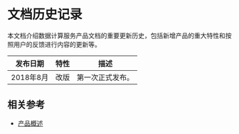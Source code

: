 # 文档历史记录

本文档介绍数据计算服务产品文档的重要更新历史，包括新增产品的重大特性和按照用户的反馈进行内容的更新等。

|发布日期|特性|描述|
|-|-|-|
|2018年8月|改版|第一次正式发布。|



## 相关参考

- [产品概述](../Introduction/What-Is-Advanced-Anti-DDoS.md)

